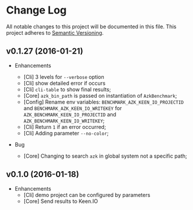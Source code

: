 # Change Log

All notable changes to this project will be documented in this file.
This project adheres to [Semantic Versioning](http://semver.org/).

## v0.1.27 (2016-01-21)

* Enhancements
  - [Cli] 3 levels for `--verbose` option
  - [Cli] show detailed error if occurs
  - [Cli] `cli-table` to show final results;
  - [Core] `azk_bin_path` is passed on instantiation of `AzkBenchmark`;
  - [Config] Rename env variables: `BENCHMARK_AZK_KEEN_IO_PROJECTID` and `BENCHMARK_AZK_KEEN_IO_WRITEKEY` for `AZK_BENCHMARK_KEEN_IO_PROJECTID` and `AZK_BENCHMARK_KEEN_IO_WRITEKEY`;
  - [Cli] Return `1` if an error occurred;
  - [Cli] Adding parameter `--no-color`;

* Bug
  - [Core] Changing to search `azk` in global system not a specific path;

## v0.1.0 (2016-01-18)

* Enhancements
  - [Cli] demo project can be configured by parameters
  - [Core] Send results to Keen.IO
